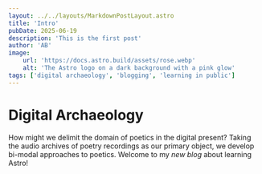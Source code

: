 ```yaml
---
layout: ../../layouts/MarkdownPostLayout.astro
title: 'Intro'
pubDate: 2025-06-19
description: 'This is the first post'
author: 'AB'
image:
    url: 'https://docs.astro.build/assets/rose.webp'
    alt: 'The Astro logo on a dark background with a pink glow'
tags: ['digital archaeology', 'blogging', 'learning in public']
---
```

# Digital Archaeology
How might we delimit the domain of poetics in the digital present? Taking the audio archives of poetry recordings as our primary object, we develop bi-modal approaches to poetics.
Welcome to my _new blog_ about learning Astro!
